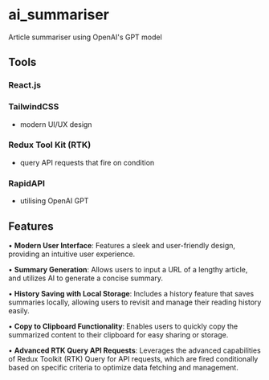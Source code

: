 # ai_summariser
Article summariser using OpenAI's GPT model

## Tools

### React.js

### TailwindCSS 
- modern UI/UX design

### Redux Tool Kit (RTK) 
- query API requests that fire on condition

### RapidAPI 
- utilising OpenAI GPT

## Features
• **Modern User Interface**: Features a sleek and user-friendly design, providing an intuitive user experience.

• **Summary Generation**: Allows users to input a URL of a lengthy article, and utilizes AI to generate a concise summary.

• **History Saving with Local Storage**: Includes a history feature that saves summaries locally, allowing users to revisit and manage their reading history easily.

• **Copy to Clipboard Functionality**: Enables users to quickly copy the summarized content to their clipboard for easy sharing or storage.

• **Advanced RTK Query API Requests**: Leverages the advanced capabilities of Redux Toolkit (RTK) Query for API requests, which are fired conditionally based on specific criteria to optimize data fetching and management.

